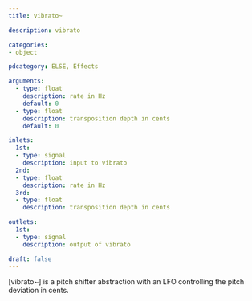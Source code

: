 ```yaml
---
title: vibrato~

description: vibrato

categories:
- object

pdcategory: ELSE, Effects

arguments:
  - type: float
    description: rate in Hz 
    default: 0
  - type: float
    description: transposition depth in cents 
    default: 0

inlets:
  1st:
  - type: signal
    description: input to vibrato
  2nd:
  - type: float
    description: rate in Hz
  3rd:
  - type: float
    description: transposition depth in cents

outlets:
  1st:
  - type: signal
    description: output of vibrato

draft: false
---
```


[vibrato~] is a pitch shifter abstraction with an LFO controlling the pitch deviation in cents.
